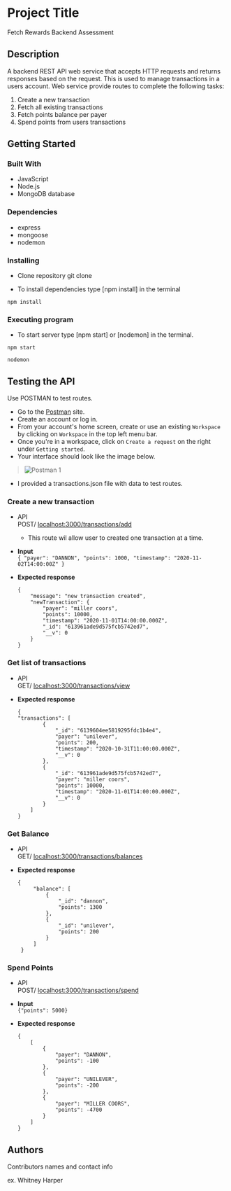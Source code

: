 # Project Title

Fetch Rewards Backend Assessment

## Description

A backend REST API web service that accepts HTTP requests and returns responses based on the request. This is used to manage transactions in a users account. Web service provide routes to complete the following tasks:
1. Create a new transaction
2. Fetch all existing transactions
3. Fetch points balance per payer
4. Spend points from users transactions

## Getting Started

### Built With

* JavaScript
* Node.js
* MongoDB database

### Dependencies

* express
* mongoose
* nodemon

### Installing

* Clone repository git clone 

* To install dependencies type [npm install] in the terminal 

```
npm install
```

### Executing program

* To start server type [npm start] or [nodemon] in the terminal.

```
npm start
```
```
nodemon
```
## Testing the API
Use POSTMAN to test routes.

* Go to the [Postman](https://www.postman.com/) site.
* Create an account or log in.
* From your account's home screen, create or use an existing `Workspace` by clicking on `Workspace` in the top left menu bar.
* Once you're in a workspace, click on `Create a request` on the right under `Getting started`.
* Your interface should look like the image below.
>![Postman 1](/assets/images/postman-1.jpg)
* I provided a transactions.json file with data to test routes.

### Create a new transaction
- API <br> POST/ <localhost:3000/transactions/add>
    * This route wil allow user to created one transaction at a time.

- **Input** <br> 
  `{ "payer": "DANNON", "points": 1000, "timestamp": "2020-11-02T14:00:00Z" }` <br>
  
- **Expected response** <br>
    ```
    {
        "message": "new transaction created",
        "newTransaction": {
            "payer": "miller coors",
            "points": 10000,
            "timestamp": "2020-11-01T14:00:00.000Z",
            "_id": "613961ade9d575fcb5742ed7",
            "__v": 0
        }
    }

### Get list of transactions
- API <br> GET/ <localhost:3000/transactions/view>

- **Expected response** <br>
    ```
    {
    "transactions": [
            {
                "_id": "6139604ee5819295fdc1b4e4",
                "payer": "unilever",
                "points": 200,
                "timestamp": "2020-10-31T11:00:00.000Z",
                "__v": 0
            },
            {
                "_id": "613961ade9d575fcb5742ed7",
                "payer": "miller coors",
                "points": 10000,
                "timestamp": "2020-11-01T14:00:00.000Z",
                "__v": 0
            }
        ]
    }
    
### Get Balance
- API <br> GET/ <localhost:3000/transactions/balances>

- **Expected response** <br>
   ```
   {
        "balance": [
            {
                "_id": "dannon",
                "points": 1300
            },
            {
                "_id": "unilever",
                "points": 200
            }
        ]
    }

### Spend Points
- API <br> POST/ <localhost:3000/transactions/spend>
- **Input** <br>
  `{"points": 5000}` <br>
  
- **Expected response** <br>
    ```
    {
        [
            {
                "payer": "DANNON",
                "points": -100
            },
            {
                "payer": "UNILEVER",
                "points": -200
            },
            {
                "payer": "MILLER COORS",
                "points": -4700
            }
        ]
    }
 
## Authors

Contributors names and contact info

ex. Whitney Harper  

